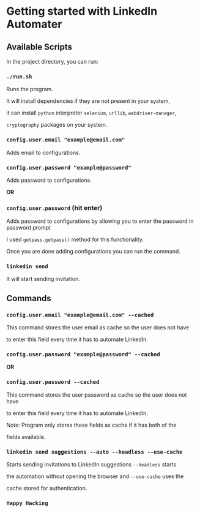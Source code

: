 # Getting started with LinkedIn Automater

## Available Scripts

In the project directory, you can run:

### `./run.sh`

Runs the program.

It will install dependencies if they are not present in your system,

it can install `python` interpreter `selenium`, `urllib`, `webdriver-manager`,

`cryptography` packages on your system.

### `config.user.email "example@email.com"`

Adds email to configurations.

### `config.user.password "example@password"`

Adds password to configurations.

**OR**

### `config.user.password` (hit enter)

Adds password to configurations by allowing you to enter the password in password prompt

I used `getpass.getpass()` method for this functionality.

Once you are done adding configurations you can run the command.

### `linkedin send`

It will start sending invitation.

## Commands

### `config.user.email "example@email.com" --cached`

This command stores the user email as cache so the user does not have

to enter this field every time it has to automate LinkedIn.

### `config.user.password "example@password" --cached`

**OR**

### `config.user.password --cached`

This command stores the user password as cache so the user does not have

to enter this field every time it has to automate LinkedIn.

_Note:_ Program only stores these fields as cache if it has both of the

fields available.

### `linkedin send suggestions --auto --headless --use-cache`

Starts sending invitations to LinkedIn suggestions `--headless` starts

the automation without opening the browser and `--use-cache` uses the

cache stored for authentication.

### `Happy Hacking`
